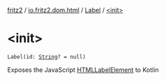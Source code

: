 [fritz2](../../index.md) / [io.fritz2.dom.html](../index.md) / [Label](index.md) / [&lt;init&gt;](./-init-.md)

# &lt;init&gt;

`Label(id: `[`String`](https://kotlinlang.org/api/latest/jvm/stdlib/kotlin/-string/index.html)`? = null)`

Exposes the JavaScript [HTMLLabelElement](https://developer.mozilla.org/en/docs/Web/API/HTMLLabelElement) to Kotlin

